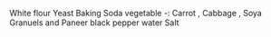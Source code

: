White flour
Yeast 
Baking Soda 
vegetable -: Carrot , Cabbage , Soya Granuels and Paneer 
black pepper
water
Salt